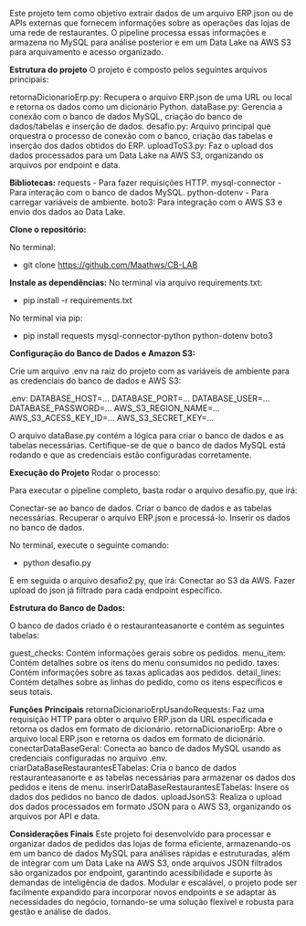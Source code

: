 Este projeto tem como objetivo extrair dados de um arquivo ERP.json ou de APIs externas que fornecem informações sobre as operações das lojas de uma rede de restaurantes. O pipeline processa essas informações e armazena no MySQL para análise posterior e em um Data Lake na AWS S3 para arquivamento e acesso organizado.

**Estrutura do projeto**
O projeto é composto pelos seguintes arquivos principais:

retornaDicionarioErp.py: Recupera o arquivo ERP.json de uma URL ou local e retorna os dados como um dicionário Python.
dataBase.py: Gerencia a conexão com o banco de dados MySQL, criação do banco de dados/tabelas e inserção de dados.
desafio.py: Arquivo principal que orquestra o processo de conexão com o banco, criação das tabelas e inserção dos dados obtidos do ERP.
uploadToS3.py: Faz o upload dos dados processados para um Data Lake na AWS S3, organizando os arquivos por endpoint e data.

**Bibliotecas:**
requests - Para fazer requisições HTTP.
mysql-connector - Para interação com o banco de dados MySQL.
python-dotenv - Para carregar variáveis de ambiente.
boto3: Para integração com o AWS S3 e envio dos dados ao Data Lake.


**Clone o repositório:**

No terminal: 
- git clone https://github.com/Maathws/CB-LAB


**Instale as dependências:**
No terminal via arquivo requirements.txt:
- pip install -r requirements.txt

No terminal via pip:
- pip install requests mysql-connector-python python-dotenv boto3


**Configuração do Banco de Dados e Amazon S3:**

Crie um arquivo .env na raiz do projeto com as variáveis de ambiente para as credenciais do banco de dados e AWS S3:

.env:
DATABASE_HOST=...
DATABASE_PORT=...
DATABASE_USER=...
DATABASE_PASSWORD=...
AWS_S3_REGION_NAME=...
AWS_S3_ACESS_KEY_ID=...
AWS_S3_SECRET_KEY=...



O arquivo dataBase.py contém a lógica para criar o banco de dados e as tabelas necessárias. Certifique-se de que o banco de dados MySQL está rodando e que as credenciais estão configuradas corretamente.

**Execução do Projeto**
Rodar o processo:

Para executar o pipeline completo, basta rodar o arquivo desafio.py, que irá:

Conectar-se ao banco de dados.
Criar o banco de dados e as tabelas necessárias.
Recuperar o arquivo ERP.json e processá-lo.
Inserir os dados no banco de dados.


No terminal, execute o seguinte comando:
- python desafio.py

E em seguida o arquivo desafio2.py, que irá:
Conectar ao S3 da AWS.
Fazer upload do json já filtrado para cada endpoint específico.


**Estrutura do Banco de Dados:**

O banco de dados criado é o restauranteasanorte e contém as seguintes tabelas:

guest_checks: Contém informações gerais sobre os pedidos.
menu_item: Contém detalhes sobre os itens do menu consumidos no pedido.
taxes: Contém informações sobre as taxas aplicadas aos pedidos.
detail_lines: Contém detalhes sobre as linhas do pedido, como os itens específicos e seus totais.


**Funções Principais**
retornaDicionarioErpUsandoRequests: Faz uma requisição HTTP para obter o arquivo ERP.json da URL especificada e retorna os dados em formato de dicionário.
retornaDicionarioErp: Abre o arquivo local ERP.json e retorna os dados em formato de dicionário.
conectarDataBaseGeral: Conecta ao banco de dados MySQL usando as credenciais configuradas no arquivo .env.
criarDataBaseRestaurantesETabelas: Cria o banco de dados restauranteasanorte e as tabelas necessárias para armazenar os dados dos pedidos e itens de menu.
inserirDataBaseRestaurantesETabelas: Insere os dados dos pedidos no banco de dados.
uploadJsonS3: Realiza o upload dos dados processados em formato JSON para o AWS S3, organizando os arquivos por API e data.


**Considerações Finais**
Este projeto foi desenvolvido para processar e organizar dados de pedidos das lojas de forma eficiente, armazenando-os em um banco de dados MySQL para análises rápidas e estruturadas, além de integrar com um Data Lake na AWS S3, onde arquivos JSON filtrados são organizados por endpoint, garantindo acessibilidade e suporte às demandas de inteligência de dados. Modular e escalável, o projeto pode ser facilmente expandido para incorporar novos endpoints e se adaptar às necessidades do negócio, tornando-se uma solução flexível e robusta para gestão e análise de dados.